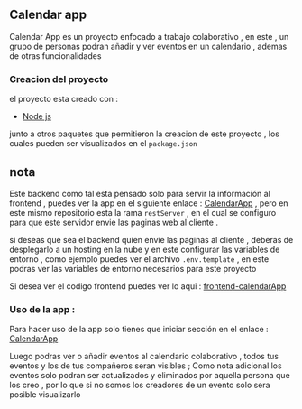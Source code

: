 ## Calendar app
Calendar App es un proyecto enfocado a trabajo colaborativo , en este , un grupo de personas podran añadir y ver eventos en un calendario , ademas de otras funcionalidades 


### Creacion del proyecto
el proyecto esta creado con :
- [Node js](https://nodejs.org/es)

junto a otros paquetes que permitieron la creacion de este proyecto , los cuales pueden ser visualizados en el `package.json`

## nota
Este backend como tal esta pensado solo para servir la información al frontend , puedes ver la app en el siguiente enlace : [CalendarApp]( https://marvelous-medovik-7dc29f.netlify.app) , pero en este mismo repositorio esta la rama `restServer` , en el cual se configuro para que este servidor envie las paginas web al cliente .

si deseas que sea el backend quien envie las paginas al cliente , deberas de desplegarlo a un hosting en la nube y en este configurar las variables de entorno , como ejemplo puedes ver  el archivo `.env.template` , en este podras ver las variables de entorno necesarios para este proyecto

Si desea ver el codigo frontend puedes ver lo aqui : [frontend-calendarApp](https://github.com/Davidgraja/Frontend-Calendar)



### Uso de la app :
Para hacer uso de la app solo tienes que iniciar sección en el enlace :  [CalendarApp]( https://marvelous-medovik-7dc29f.netlify.app)

Luego podras ver o añadir eventos  al calendario colaborativo , todos tus eventos y los de tus compañeros seran visibles ; Como nota adicional los eventos solo podran ser actualizados y eliminados por aquella persona que los creo , por lo que si no somos los creadores de un evento solo sera posible visualizarlo
